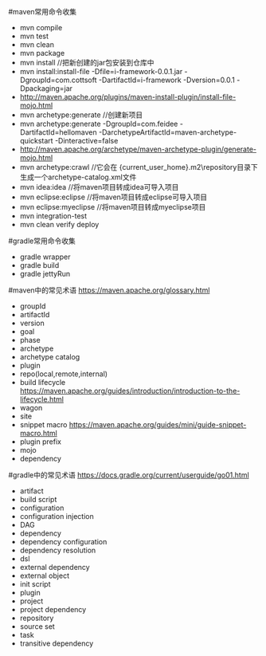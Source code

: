 #maven常用命令收集
- mvn compile
- mvn test
- mvn clean
- mvn package
- mvn install //把新创建的jar包安装到仓库中 
- mvn install:install-file -Dfile=i-framework-0.0.1.jar -DgroupId=com.cottsoft -DartifactId=i-framework -Dversion=0.0.1 -Dpackaging=jar
- http://maven.apache.org/plugins/maven-install-plugin/install-file-mojo.html
- mvn archetype:generate //创建新项目
- mvn archetype:generate -DgroupId=com.feidee -DartifactId=hellomaven -DarchetypeArtifactId=maven-archetype-quickstart -Dinteractive=false
- http://maven.apache.org/archetype/maven-archetype-plugin/generate-mojo.html
- mvn archetype:crawl //它会在 {current_user_home}\.m2\repository目录下生成一个archetype-catalog.xml文件
- mvn idea:idea //将maven项目转成idea可导入项目
- mvn eclipse:eclipse //将maven项目转成eclipse可导入项目
- mvn eclipse:myeclipse //将maven项目转成myeclipse项目
- mvn integration-test
- mvn clean verify deploy

#gradle常用命令收集
- gradle wrapper
- gradle build
- gradle jettyRun


#maven中的常见术语
https://maven.apache.org/glossary.html
- groupId
- artifactId
- version
- goal
- phase
- archetype
- archetype catalog
- plugin
- repo(local,remote,internal)
- build lifecycle https://maven.apache.org/guides/introduction/introduction-to-the-lifecycle.html
- wagon
- site
- snippet macro https://maven.apache.org/guides/mini/guide-snippet-macro.html
- plugin prefix
- mojo
- dependency

#gradle中的常见术语
https://docs.gradle.org/current/userguide/go01.html
- artifact
- build script
- configuration
- configuration injection
- DAG
- dependency
- dependency configuration
- dependency resolution
- dsl
- external dependency
- external object
- init script
- plugin
- project
- project dependency
- repository
- source set
- task
- transitive dependency
